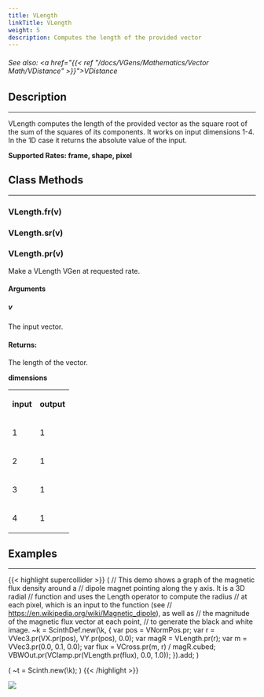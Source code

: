 ```yaml
---
title: VLength
linkTitle: VLength
weight: 5
description: Computes the length of the provided vector
---
```

<!-- generated file, please edit the original .schelp file(in the Scintillator repository) and then run schelpToMarkDown.scdscript to regenerate. -->
###### See also: <a href="{{< ref "/docs/VGens/Mathematics/Vector Math/VDistance" >}}">VDistance</a> 



## Description
---



VLength computes the length of the provided vector as the square root of the sum of the squares of its components. It works on input dimensions 1-4. In the 1D case it returns the absolute value of the input.



<strong>Supported Rates: frame, shape, pixel</strong>



## Class Methods
---



### VLength.fr(v)



### VLength.sr(v)



### VLength.pr(v)



Make a VLength VGen at requested rate.



#### Arguments

##### v



The input vector.





#### Returns:



The length of the vector.



<strong>dimensions</strong>


<table>
<tr><td>

<strong>input</strong>

</td><td>

<strong>output</strong>

</td></tr>
<tr><td>

1

</td><td>

1

</td></tr>
<tr><td>

2

</td><td>

1

</td></tr>
<tr><td>

3

</td><td>

1

</td></tr>
<tr><td>

4

</td><td>

1

</td></tr>

</table>


## Examples
---



{{< highlight supercollider >}}
(
// This demo shows a graph of the magnetic flux density around a
// dipole magnet pointing along the y axis. It is a 3D radial
// function and uses the Length operator to compute the radius
// at each pixel, which is an input to the function (see
// https://en.wikipedia.org/wiki/Magnetic_dipole), as well as
// the magnitude of the magnetic flux vector at each point,
// to generate the black and white image.
~k = ScinthDef.new(\k, {
    var pos = VNormPos.pr;
    var r = VVec3.pr(VX.pr(pos), VY.pr(pos), 0.0);
    var magR = VLength.pr(r);
    var m = VVec3.pr(0.0, 0.1, 0.0);
    var flux = VCross.pr(m, r) / magR.cubed;
    VBWOut.pr(VClamp.pr(VLength.pr(flux), 0.0, 1.0));
}).add;
)

(
~t = Scinth.new(\k);
)
{{< /highlight >}}

<img src="/images/schelp/VLength.png" />



